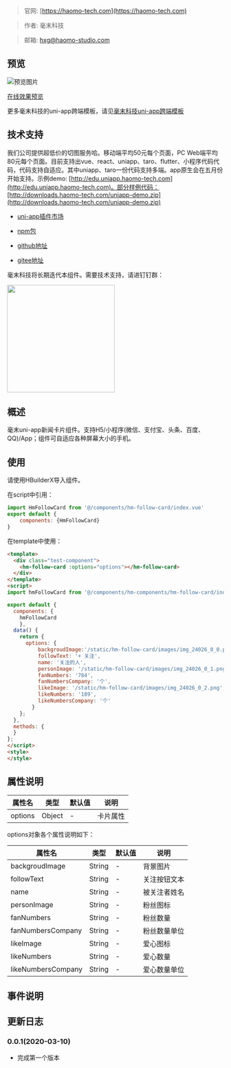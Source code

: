 > 官网: [https://haomo-tech.com](https://haomo-tech.com)

> 作者: 毫末科技

> 邮箱: hxg@haomo-studio.com

## 预览

![预览图片](http://downloads.haomo-tech.com/uniapp/hm-follow-card.png)

[在线效果预览](http://template.uniapp.haomo-tech.com/pages/haomo/test-component/hm-follow-card)

更多毫末科技的uni-app跨端模板，请见[毫末科技uni-app跨端模板](https://haomo-tech.com/sale.html)

## 技术支持
我们公司提供超低价的切图服务哈。移动端平均50元每个页面，PC Web端平均80元每个页面。目前支持出vue、react、uniapp、taro、flutter、小程序代码代码，代码支持自适应。其中uniapp、taro一份代码支持多端。app原生会在五月份开始支持。示例demo: [http://edu.uniapp.haomo-tech.com](http://edu.uniapp.haomo-tech.com)。部分样例代码：[http://downloads.haomo-tech.com/uniapp-demo.zip](http://downloads.haomo-tech.com/uniapp-demo.zip)

* [uni-app插件市场](https://ext.dcloud.net.cn/plugin?id=1405)

* [npm包](https://www.npmjs.com/package/hm-uniapp-follow-card)

* [github地址](https://github.com/haomo-studio/hm-uniapp-follow-card)

* [gitee地址](https://gitee.com/haomo/hm-uniapp-follow-card)

毫末科技将长期迭代本组件。需要技术支持，请进钉钉群：

<img width="250" src="http://downloads.haomo-tech.com/%E6%AF%AB%E6%9C%ABuniapp%E7%BB%84%E4%BB%B6%E6%8A%80%E6%9C%AF%E6%94%AF%E6%8C%81.jpg">

## 概述

毫末uni-app新闻卡片组件。支持H5/小程序(微信、支付宝、头条、百度、QQ)/App；组件可自适应各种屏幕大小的手机。

## 使用

请使用HBuilderX导入组件。

在script中引用：

```javascript
import HmFollowCard from '@/components/hm-follow-card/index.vue'
export default {
    components: {HmFollowCard}
}
```

在template中使用：

```html
<template>
  <div class="test-component">
    <hm-follow-card :options="options"></hm-follow-card>
  </div>
</template>
<script>
import hmFollowCard from '@/components/hm-components/hm-follow-card/index.vue'

export default {
  components: {
    hmFollowCard
    },
  data() {
    return {
      options: {
          backgroudImage:'/static/hm-follow-card/images/img_24026_0_0.png',
          followText: '+ 关注',
          name: '关注的人',
          personImage: '/static/hm-follow-card/images/img_24026_0_1.png',
          fanNumbers: '784',
          fanNumbersCompany: '个',
          likeImage: '/static/hm-follow-card/images/img_24026_0_2.png',
          likeNumbers: '189',
          likeNumbersCompany: '个'
        }
    };
  },
  methods: {
  }
};
</script>
<style>
</style>


```

## 属性说明

| 属性名        | 类型     | 默认值 | 说明                                                                       |
|-----------   |---------|--------|----------------------------------------------------------------------------|
| options        | Object  | -      | 卡片属性                                                                   |

options对象各个属性说明如下：

| 属性名        | 类型     | 默认值 | 说明                                                                       |
|-----------   |---------|--------|----------------------------------------------------------------------------|
| backgroudImage        | String  | -      | 背景图片                                                                   |
| followText        | String  | -      | 关注按钮文本                                                                   |
| name        | String  | -      | 被关注者姓名                                                                   |
| personImage        | String  | -      | 粉丝图标                                                                   |
| fanNumbers        | String  | -      | 粉丝数量                                                                   |
| fanNumbersCompany        | String  | -      | 粉丝数量单位                                                                   |
| likeImage        | String  | -      | 爱心图标                                                                   |
| likeNumbers        | String  | -      | 爱心数量                                                                   |
| likeNumbersCompany        | String  | -      | 爱心数量单位                                                                   |


## 事件说明


## 更新日志

### 0.0.1(2020-03-10)

* 完成第一个版本
